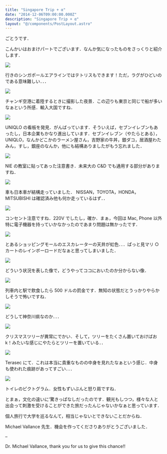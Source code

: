 ```yaml
---
title: "Singapore Trip + α"
date: "2014-12-06T09:00:00.000Z"
description: "Singapore Trip + α"
layout: "@/components/PostLayout.astro"
---
```


ごとうです．

こんかいはおまけパートでございます．なんか気になったものをさっくりと紹介します．

![](https://cdn-images-1.medium.com/max/2000/0*cQoH34SPWn6p-X_F.jpg)

行きのシンガポールエアラインではテトリスもできます！ただ，ラグがひどいのである意味難しい．．．

![](https://cdn-images-1.medium.com/max/2000/0*YKvTSszARrOA_4AJ.jpg)

チャンギ空港に着陸するときに撮影した夜景．この辺りも東京と同じで船が多いなぁという所感．輸入大国ですね．

![](https://cdn-images-1.medium.com/max/2000/0*QE0RD9aG52uwFzxs.jpg)

UNIQLO の看板を発見．がんばっています．そういえば，セブンイレブンもあったし，日本企業もかなり進出しています．セブンイレブン（やたらとある），UNIQLO，なんかどこかのラーメン屋さん，吉野家の牛丼，銀ダコ，居酒屋わたみん，すし，銀座のなんか，他にも結構ありましたがもう忘れました．

![](https://cdn-images-1.medium.com/max/2000/0*XbS6Mca7rfUOjQY9.jpg)

NIE の教室に貼ってあった注意書き．未来大の C&D でも通用する部分がありますね．

![](https://cdn-images-1.medium.com/max/2000/0*NjAcEQ-iz5hNrNld.jpg)

車も日本車が結構走っていました． NISSAN，TOYOTA，HONDA，MITSUBISHI は確認済み他も何か走っているはず．．

![](https://cdn-images-1.medium.com/max/2000/0*YZI-acPNfclWpgww.jpg)

コンセント注意ですね．220V でしたし，確か．まぁ，今回は Mac, Phone 以外 特に電子機器を持っていかなかったのであまり問題は無かったです．

![](https://cdn-images-1.medium.com/max/2000/0*fUbebT5a9nlJZjyE.jpg)

とあるショッピングモールのエスカレーターの天井が虹色．．．ぱっと見マリ ○ カートのレインボーロードだなぁと思ってしまいました．

![](https://cdn-images-1.medium.com/max/2000/0*1dXrukJGLK_6iv8u.jpg)

どういう状況を表した像で，どうやってココにおいたのか分からない像．

![](https://cdn-images-1.medium.com/max/2000/0*wbIffYR7yA44oaEA.jpg)

列車内と駅で飲食したら 500 ドルの罰金です．無知の状態だとうっかりやらかしそうで怖いですね．

![](https://cdn-images-1.medium.com/max/2000/0*GSgxZyupTPtVwGGh.jpg)

どうして神奈川県なのか．．．

![](https://cdn-images-1.medium.com/max/2000/0*2c2aJH9_ltR0-VNm.jpg)

クリスマスツリーが異常にでかい．そして，ツリーをたくさん置いておけばお k！みたいな感じにやたらとツリーを置いている．．

![](https://cdn-images-1.medium.com/max/2000/0*uXgpshiuyCLk44jT.jpg)

Terasec にて．これは本当に貴重なものの中身を見れたなぁという感じ．中身も使われた痕跡があってすごい．．．

![](https://cdn-images-1.medium.com/max/2000/0*bS47ElJknjA3wxLt.jpg)

トイレのピクトグラム．女性もずいぶんと怒り肩ですね．

とまぁ，文化の違いに’驚きっぱなしだったのです．観光もしつつ，様々な人と出会って刺激を受けることができた旅だったんじゃないかなぁと思っています．

個人旅行で大学を巡るなんて，相当じゃないとできないことだからね．

Michael Vallance 先生．機会を作ってくださりありがとうございました．

–

Dr. Michael Vallance, thank you for us to give this chance!!
